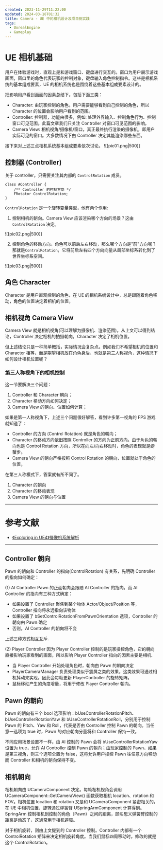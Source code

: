 ```yaml
---
created: 2023-11-29T11:22:00
updated: 2024-03-18T01:32
title: Camera - UE 中的相机设计及项目侧实践
tags:
  - UnrealEngine
  - Gameplay
---
```

# UE 相机基础

用户在体验游戏时，直观上是和游戏窗口、键盘进行交互的。窗口为用户展示游戏画面，窗口里的角色代表玩家的控制对象，键盘输入角色控制指令。这些是相机系统的基本组成要素，UE 的相机系统也是围绕着这些基本组成要素设计的。

把影响用户看到画面的因素总结下，包括下面三类：

* Character: 由玩家控制的角色。用户需要能够看到自己控制的角色，所以 Character 的位置会影响用户看到的范围。
* Controller: 控制器，功能由很多，例如: 处理外界输入、控制角色行为、控制窗口可见范围。此篇文章我们只关注 Controller 对窗口可见范围的影响。
* Camera View: 相机视角/摄像机/窗口，真正最终执行渲染的摄像机，即用户实际可见的窗口。大多数情况下由 Controller 决定其能渲染哪些东西。

接下来对上述三点相机系统基本组成要素依次讨论。
![[pic01.png|500]]
## 控制器 (Controller)

关于 controller，只需要关注其内部的 `ControlRotation` 成员。
```
class AController {
    /** Controller 的控制方向 */
    FRotator ControlRotation;
}
```

`ControlRotation` 是一个旋转变量类型，他有两个作用:
1. 控制相机的朝向。Camera View 应该渲染哪个方向的场景？这由 `ControlRotation` 决定。

![[pic02.png|500]]

2. 控制角色的移动方向。角色可以前后左右移动，那么哪个方向是"前"方向呢？那就是`ControlRotation`，它将前后左右四个方向向量从局部坐标系转化到了世界坐标系空间。

![[pic03.png|500]]
## 角色 Character

Character 是用户直观控制的角色，在 UE 的相机系统设计中，总是跟随着角色移动，角色的位置决定着相机的位置。

## 相机视角 Camera View
Camera View 就是相机视角(可以理解为摄像机、渲染范围)，从上文可以得到结论，Controller 决定相机的拍摄朝向，Character 决定了相机位置。

但上述结论只是一种简单概括，实际情况会复杂点。例如我们不希望相机的位置和 Character 相等，而是期望相机放在角色身后，也就是第三人称视角，这种情况下如何设计相机位置呢？

### 第三人称视角下的相机控制

这一节要解决三个问题：
1. Controller 和 Character 朝向；
2. Character 移动方向如何决定；
3. Camera View 的朝向、位置如何计算；

如果是第一人称视角下，上述三个问题很好解答，看到许多第一视角的 FPS 游戏就知道了：
* Controller 的方向 (Control Rotation) 就是角色的朝向；
* Character 的移动方向依旧按照 Controller 的方向为正前方向。由于角色的朝向也是 Control Rotation 方向，所以在向左/向右移动时，角色的表现就是螃蟹步。
* Camera View 的朝向严格按照 Control Rotation 的朝向，位置就处于角色的位置。

在第三人称模式下，答案就有所不同了。

1. Character 的朝向
2. Character 的移动表现
3. Camera View 的朝向与位置

---

# 参考文献
- [《Exploring in UE4》摄像机系统解析](https://zhuanlan.zhihu.com/p/34897458)
---

## Controller 朝向
Pawn 的朝向和 Controller 的指向(ControlRotation) 有关系，先明确 Controller 的指向如何确定：

(1) AI Controller
Pawn 的正面朝向会跟随 AI Controller 的指向，而 AI Controller 的指向有三种方式确定：
* 如果设置了 Controller 聚焦到某个物体 Actor/Object/Position 等，Controller 指向将永远指向该物体
* 如果设置了 bSetControlRotationFromPawnOrientation 选项，Controller 的朝向由 Pawn 确定
* 否则，AI Controller 的朝向将不变

上述三种方式相互互斥.

(2) Player Controller
因为 Player Controller 控制的是玩家操控角色，它的朝向直接影响玩家看到的画面，所以影响 Player Controller 指向的因素主要是相机.
* 当 Player Controller 开始处理角色时，朝向由 Pawn 的朝向决定
* PlayerCameraManager 负责处理类似于震屏之类的效果，这类效果可通过相机抖动来实现，因此会每帧更新 PlayerController 的旋转矩阵。
* 鼠标移动产生的角度增量，将用于修改 Player Controller 朝向。

## Pawn 的朝向
Pawn 的朝向有三个 bool 选项影响：bUseControllerRotationPitch、bUseControllerRotationYaw 和 bUseControllerRotationRoll，分别用于控制 Pawn 的 Pitch、Yaw 和 Roll，代表是否由 Controller 控制 Pawn 的朝向。当任意一选项为 true 时，Pawn 的对应朝向分量将和 Controller 保持一致。

不同应用场景设置不一样，由 AI 控制的 Pawn 会将 bUseControllerRotationYaw 设置为 true，允许 AI Controller 控制 Pawn 的朝向；由玩家控制的 Pawn，如果是第三视角，则三个选项全置为 false，这将允许用户操控 Pawn 往任意方向移动而 Controller 和相机的朝向保持不变。

## 相机朝向

相机朝向由 UCameraComponent 决定。每帧相机视角会调用 UCameraComponent::GetCameraView() 函数获取相机 location、rotation 和 FOV。相机位置 location 和 rotation 又是和 UCameraComponent 紧密相关的，在 UE 中相机位置、旋转通过弹簧臂 USpringArmComponent 计算得到。SpringArm 控制相机到控制的角色（Pawn）之间的距离，顾名思义弹簧臂控制的距离是动态了，这通常用于相机避障。

对于相机旋转，则由上文提到的 Controller 控制。Controller 内部有一个 ControlRotation 矩阵来决定相机旋转角度。当我们鼠标四周移动时，修改的就是这个 ControlRotation。
